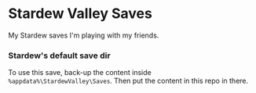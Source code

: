 # Stardew Valley Saves

My Stardew saves I'm playing with my friends.

### Stardew's default save dir

To use this save, back-up the content inside `%appdata%\StardewValley\Saves`. Then put the content in this repo in there.
